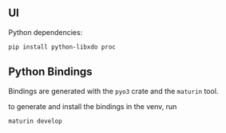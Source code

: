 ## UI

Python dependencies:
```bash
pip install python-libxdo proc
```

## Python Bindings
Bindings are generated with the `pyo3` crate and the `maturin` tool.

to generate and install the bindings in the venv, run
```bash
maturin develop
```